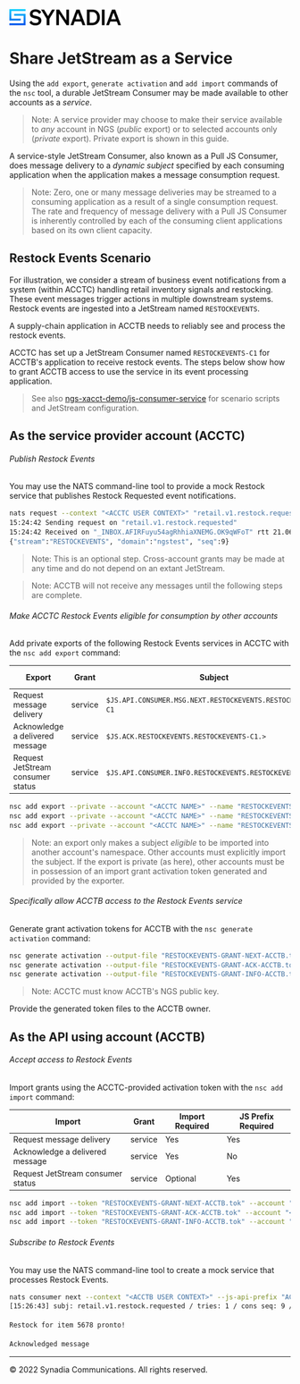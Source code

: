 <img src="static/Synadia_Logo_new_font_only_black.png" alt="Synadia Communications logo" width="200"/>

# Share JetStream as a Service 

Using the `add export`, `generate activation` and `add import` commands of the `nsc` tool, a durable JetStream
Consumer may be made available to other accounts as a _service_.

> Note: A service provider may choose to make their service available to _any_ account in NGS (_public_ export) or to
> selected accounts only (_private_ export). Private export is shown in this guide.

A service-style JetStream Consumer, also known as a Pull JS Consumer, does message delivery to a _dynamic subject_ 
specified by each consuming application when the application makes a message consumption request. 

> Note: Zero, one or many message deliveries may be streamed to a consuming application as a result of a single
> consumption request. The rate and frequency of message delivery with a Pull JS Consumer is inherently controlled
> by each of the consuming client applications based on its own client capacity.

## Restock Events Scenario

For illustration, we consider a stream of business event notifications from a system (within ACCTC) handling retail
inventory signals and restocking. These event messages trigger actions in multiple downstream systems. Restock events are
ingested into a JetStream named `RESTOCKEVENTS`.

A supply-chain application in ACCTB needs to reliably see and process the restock events.

ACCTC has set up a JetStream Consumer named `RESTOCKEVENTS-C1` for ACCTB's application to receive restock events. The steps
below show how to grant ACCTB access to use the service in its event processing application.

> See also [ngs-xacct-demo/js-consumer-service](https://github.com/ConnectEverything/ngs-xacct-demo/tree/main/js-consumer-service) for
> scenario scripts and JetStream configuration.

## As the service provider account (ACCTC)

###### Publish Restock Events

You may use the NATS command-line tool to provide a mock Restock service that publishes Restock Requested event notifications.
```bash
nats request --context "<ACCTC USER CONTEXT>" "retail.v1.restock.requested" "Restock for item 5678 pronto!"
15:24:42 Sending request on "retail.v1.restock.requested"
15:24:42 Received on "_INBOX.AFIRFuyu54agRhhiaXNEMG.OK9qWFoT" rtt 21.060591ms
{"stream":"RESTOCKEVENTS", "domain":"ngstest", "seq":9}
```
> Note: This is an optional step. Cross-account grants may be made at any time and do not depend on an extant JetStream.

> Note: ACCTB will not receive any messages until the following steps are complete.

###### Make ACCTC Restock Events eligible for consumption by other accounts

Add private exports of the following Restock Events services in ACCTC with the `nsc add export` command:

| Export                            | Grant   | Subject                                                    | Export Required |
|-----------------------------------|---------|------------------------------------------------------------|-----------------|
| Request message delivery          | service | `$JS.API.CONSUMER.MSG.NEXT.RESTOCKEVENTS.RESTOCKEVENTS-C1` | Yes             |
| Acknowledge a delivered message   | service | `$JS.ACK.RESTOCKEVENTS.RESTOCKEVENTS-C1.>`                 | Yes             |
| Request JetStream consumer status | service | `$JS.API.CONSUMER.INFO.RESTOCKEVENTS.RESTOCKEVENTS-C1`     | Optional        |

```bash
nsc add export --private --account "<ACCTC NAME>" --name "RESTOCKEVENTS-GRANT-NEXT" --subject "\$JS.API.CONSUMER.MSG.NEXT.RESTOCKEVENTS.RESTOCKEVENTS-C1" --service
nsc add export --private --account "<ACCTC NAME>" --name "RESTOCKEVENTS-GRANT-ACK" --subject "\$JS.ACK.RESTOCKEVENTS.RESTOCKEVENTS-C1.>" --service
nsc add export --private --account "<ACCTC NAME>" --name "RESTOCKEVENTS-GRANT-INFO" --subject "\$JS.API.CONSUMER.INFO.RESTOCKEVENTS.RESTOCKEVENTS-C1" --service
```

> Note: an export only makes a subject _eligible_ to be imported into another account's namespace. Other accounts must
> explicitly import the subject. If the export is private (as here), other accounts must be in possession of an
> import grant activation token generated and provided by the exporter.

###### Specifically allow ACCTB access to the Restock Events service 

Generate grant activation tokens for ACCTB with the `nsc generate activation` command:
```bash
nsc generate activation --output-file "RESTOCKEVENTS-GRANT-NEXT-ACCTB.tok" --account "<ACCTC NAME>" --subject "\$JS.API.CONSUMER.MSG.NEXT.RESTOCKEVENTS.RESTOCKEVENTS-C1" --target-account "<ACCTB PUBLICKEY>"
nsc generate activation --output-file "RESTOCKEVENTS-GRANT-ACK-ACCTB.tok" --account "<ACCTC NAME>" --subject "\$JS.ACK.RESTOCKEVENTS.RESTOCKEVENTS-C1.>" --target-account "<ACCTB PUBLICKEY>" 
nsc generate activation --output-file "RESTOCKEVENTS-GRANT-INFO-ACCTB.tok" --account "<ACCTC NAME>" --subject "\$JS.API.CONSUMER.INFO.RESTOCKEVENTS.RESTOCKEVENTS-C1"  --target-account "<ACCTB PUBLICKEY>"
```

> Note: ACCTC must know ACCTB's NGS public key.

Provide the generated token files to the ACCTB owner.

## As the API using account (ACCTB)

###### Accept access to Restock Events 

Import grants using the ACCTC-provided activation token with the `nsc add import` command:

| Import                            | Grant   | Import Required | JS Prefix Required |
|-----------------------------------|---------|-----------------|--------------------|
| Request message delivery          | service | Yes             | Yes                |
| Acknowledge a delivered message   | service | Yes             | No                 |
| Request JetStream consumer status | service | Optional        | Yes                |

```bash
nsc add import --token "RESTOCKEVENTS-GRANT-NEXT-ACCTB.tok" --account "<ACCTB NAME>" --name "RESTOCKEVENTS-GRANT-NEXT" --local-subject "ACCTC.API.CONSUMER.MSG.NEXT.RESTOCKEVENTS.RESTOCKEVENTS-C1"
nsc add import --token "RESTOCKEVENTS-GRANT-ACK-ACCTB.tok" --account "<ACCTB NAME>" --name "RESTOCKEVENTS-GRANT-ACK" --local-subject "\$JS.ACK.RESTOCKEVENTS.RESTOCKEVENTS-C1.>"
nsc add import --token "RESTOCKEVENTS-GRANT-INFO-ACCTB.tok" --account "<ACCTB NAME>" --name "RESTOCKEVENTS-GRANT-INFO" --local-subject "ACCTC.API.CONSUMER.INFO.RESTOCKEVENTS.RESTOCKEVENTS-C1"
```

###### Subscribe to Restock Events

You may use the NATS command-line tool to create a mock service that processes Restock Events.
```bash
nats consumer next --context "<ACCTB USER CONTEXT>" --js-api-prefix "ACCTC.API" --ack --count 1 "RESTOCKEVENTS" "RESTOCKEVENTS-C1"
[15:26:43] subj: retail.v1.restock.requested / tries: 1 / cons seq: 9 / str seq: 9 / pending: 0

Restock for item 5678 pronto!

Acknowledged message
```
<hr>
&copy; 2022 Synadia Communications. All rights reserved.

